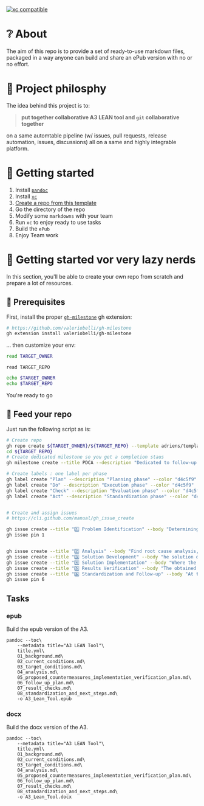 [![xc compatible](https://xcfile.dev/badge.svg)](https://xcfile.dev)

# ❔ About

The aim of this repo is to provide a set of ready-to-use markdown files, packaged in a way
anyone can build and share an ePub version with no or no effort.

# 🤗 Project philosphy

The idea behind this project is to: 

> **put together collaborative A3 LEAN tool and `git` collaborative together**

on a same automtable pipeline (w/ issues, pull requests, release automation, issues, discussions) all on a same
and highly integrable platform.

# 🚀 Getting started

1. Install [`pandoc`](https://pandoc.org/installing.html)
2. Install [`xc`](https://xcfile.dev/getting-started/#installation)
3. [Create a repo from this template](https://docs.github.com/en/repositories/creating-and-managing-repositories/creating-a-repository-from-a-template)
4. Go the directory of the repo
5. Modify some `markdowns` with your team
6. Run `xc` to enjoy ready to use tasks
7. Build the `ePub`
8. Enjoy Team work

# 🦥 Getting started vor very lazy nerds

In this section, you'll be able to create your own repo from scratch and prepare a lot of resources.

## 🏁 Prerequisites

First, install the proper [`gh-milestone`](https://github.com/valeriobelli/gh-milestone) gh extension:

```sh
# https://github.com/valeriobelli/gh-milestone
gh extension install valeriobelli/gh-milestone
```

... then customize your env:

```sh
read TARGET_OWNER
```

```she
read TARGET_REPO
```

```sh
echo $TARGET_OWNER
echo $TARGET_REPO
```

You're ready to go

## 🚀 Feed your repo

Just run the following script as is:

```sh
# Create repo
gh repo create ${TARGET_OWNER}/${TARGET_REPO} --template adriens/template-a3-process-problem-solving --private --clone
cd ${TARGET_REPO}
# Create dedicated milestone so you get a completion staus
gh milestone create --title PDCA --description "Dedicated to follow-up A3 delivery"

# Create labels : one label per phase
gh label create "Plan" --description "Planning phase" --color "d4c5f9"
gh label create "Do" --description "Execution phase" --color "d4c5f9"
gh label create "Check" --description "Evaluation phase" --color "d4c5f9"
gh label create "Act" --description "Standardization phase" --color "d4c5f9"


# Create and assign issues
# https://cli.github.com/manual/gh_issue_create

gh issue create --title "1️⃣ Problem Identification" --body "Determining and clearly defining the problem or improvement opportunity." --label "Plan" --milestone "PDCA"
gh issue pin 1


gh issue create --title "2️⃣ Analysis" --body "Find root cause analysis, and a thorough understanding of the problem" --label "Plan" --milestone "PDCA"
gh issue create --title "3️⃣ Solution Development" --body "he solution development phase in the A3 format includes generating ideas and possible solutions, as well as planning the steps to be taken."  --label "Do" --milestone "PDCA"
gh issue create --title "4️⃣ Solution Implementation" --body "Where the planned actions are executed to solve the identified problem." --label "Do" --milestone "PDCA"
gh issue create --title "5️⃣ Results Verification" --body "The obtained results are evaluated after implementing the solutions to determine if the problem has been resolved as expected." --label "Check" --milestone "PDCA"
gh issue create --title "6️⃣ Standardization and Follow-up" --body "At this stage, learnings are consolidated, corrective actions are established, and processes are put in place to maintain and improve the changes." --label "Act" --milestone "PDCA"
gh issue pin 6
```

## Tasks

### epub
Build the epub version of the A3.

```shell
pandoc --toc\
    --metadata title="A3 LEAN Tool"\
    title.yml\
    01_background.md\
    02_current_conditions.md\
    03_target_conditions.md\
    04_analysis.md\
    05_proposed_countermeasures_implementation_verification_plan.md\
    06_follow_up_plan.md\
    07_result_checks.md\
    08_standardization_and_next_steps.md\
    -o A3_Lean_Tool.epub
```

### docx
Build the docx version of the A3.

```shell
pandoc --toc\
    --metadata title="A3 LEAN Tool"\
    title.yml\
    01_background.md\
    02_current_conditions.md\
    03_target_conditions.md\
    04_analysis.md\
    05_proposed_countermeasures_implementation_verification_plan.md\
    06_follow_up_plan.md\
    07_result_checks.md\
    08_standardization_and_next_steps.md\
    -o A3_Lean_Tool.docx
```
